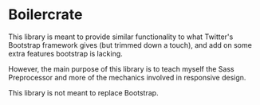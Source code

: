 # Boilercrate
This library is meant to provide similar functionality to what Twitter's Bootstrap framework gives (but trimmed down a touch), and add on some extra features bootstrap is lacking.

However, the main purpose of this library is to teach myself the Sass Preprocessor and more of the mechanics involved in responsive design.

This library is not meant to replace Bootstrap.
